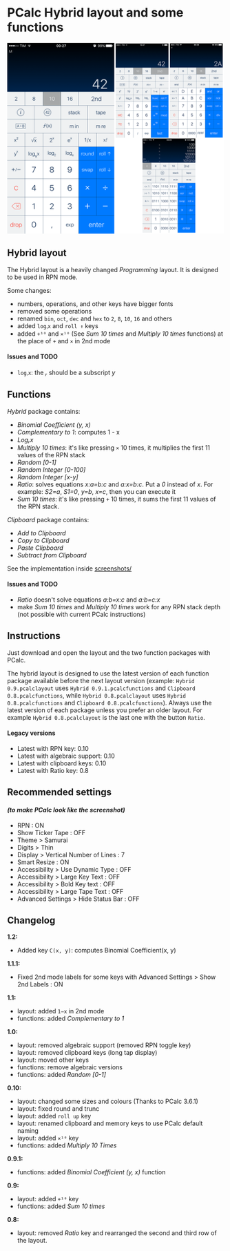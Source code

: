# PCalc Hybrid layout and some functions

![Screenshot](/screenshots/hybrid_layout.png)

## Hybrid layout

The Hybrid layout is a heavily changed *Programming* layout. It is designed to be used in RPN mode.

Some changes:

- numbers, operations, and other keys have bigger fonts
- removed some operations
- renamed `bin`, `oct`, `dec` and `hex` to `2`, `8`, `10`, `16` and others
- added `logᵧx` and `roll ↑` keys
- added `+¹⁰` and `×¹⁰` (See *Sum 10 times* and *Multiply 10 times* functions) at the place of `+` and `×` in 2nd mode

#### Issues and TODO

- `logᵧx`: the *ᵧ* should be a subscript *y*

## Functions

*Hybrid* package contains:
- *Binomial Coefficient (y, x)*
- *Complementary to 1*: computes 1 - x
- *Logᵧx*
- *Multiply 10 times*: it's like pressing `×` 10 times, it multiplies the first 11 values of the RPN stack
- *Random [0-1]*
- *Random Integer [0-100]*
- *Random Integer [x-y]*
- *Ratio*: solves equations *x:a=b:c* and *a:x=b:c*. Put a *0* instead of *x*. For example: *S2=a*, *S1=0*, *y=b*, *x=c*, then you can execute it
- *Sum 10 times*: it's like pressing `+` 10 times, it sums the first 11 values of the RPN stack.

*Clipboard* package contains:
- *Add to Clipboard*
- *Copy to Clipboard*
- *Paste Clipboard*
- *Subtract from Clipboard*

See the implementation inside [screenshots/](https://github.com/diegobit/PCalc-Hybrid-Layout/tree/master/screenshots)

#### Issues and TODO
- *Ratio* doesn't solve equations *a:b=x:c* and *a:b=c:x*
- make *Sum 10 times* and *Multiply 10 times* work for any RPN stack depth (not possible with current PCalc instructions)

## Instructions
Just download and open the layout and the two function packages with PCalc.

The hybrid layout is designed to use the latest version of each function package available before the next layout version (example: `Hybrid 0.9.pcalclayout` uses `Hybrid 0.9.1.pcalcfunctions` and `Clipboard 0.8.pcalcfunctions`, while `Hybrid 0.8.pcalclayout` uses `Hybrid 0.8.pcalcfunctions` and `Clipboard 0.8.pcalcfunctions`).
Always use the latest version of each package unless you prefer an older layout. For example `Hybrid 0.8.pcalclayout` is the last one with the button `Ratio`.

#### Legacy versions
- Latest with RPN key: 0.10
- Latest with algebraic support: 0.10
- Latest with clipboard keys: 0.10
- Latest with Ratio key: 0.8

## Recommended settings
#### *(to make PCalc look like the screenshot)*
- RPN : ON
- Show Ticker Tape : OFF
- Theme > Samurai
- Digits > Thin
- Display > Vertical Number of Lines : 7
- Smart Resize : ON
- Accessibility > Use Dynamic Type : OFF
- Accessibility > Large Key Text : OFF
- Accessibility > Bold Key text : OFF
- Accessibility > Large Tape Text : OFF
- Advanced Settings > Hide Status Bar : OFF

## Changelog
**1.2:**
- Added key `C(x, y)`: computes Binomial Coefficient(x, y)

**1.1.1:**
- Fixed 2nd mode labels for some keys with Advanced Settings > Show 2nd Labels : ON

**1.1:**
- layout: added `1−x` in 2nd mode
- functions: added *Complementary to 1*

**1.0:**
- layout: removed algebraic support (removed RPN toggle key)
- layout: removed clipboard keys (long tap display)
- layout: moved other keys
- functions: remove algebraic versions
- functions: added *Random [0-1]*

**0.10:**
- layout: changed some sizes and colours (Thanks to PCalc 3.6.1)
- layout: fixed round and trunc
- layout: added `roll up` key
- layout: renamed clipboard and memory keys to use PCalc default naming
- layout: added `×¹⁰` key
- functions: added *Multiply 10 Times*

**0.9.1:**
- functions: added *Binomial Coefficient (y, x)* function

**0.9:**
- layout: added `+¹⁰` key
- functions: added *Sum 10 times*

**0.8:**
- layout: removed *Ratio* key and rearranged the second and third row of the layout.
